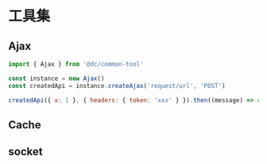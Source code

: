 # 工具集

## Ajax

```javascript
import { Ajax } from '@dc/common-tool'

const instance = new Ajax()
const createdApi = instance.createAjax('request/url', 'POST')

createdApi({ x: 1 }, { headers: { token: 'xxx' } }).then((message) => console.log(message))
```

## Cache

## socket
